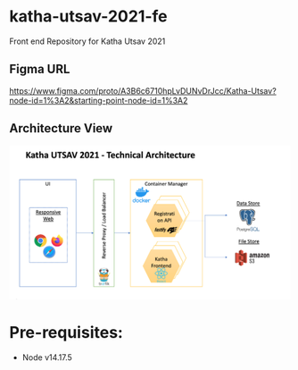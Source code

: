 # katha-utsav-2021-fe
Front end Repository for Katha Utsav 2021

## Figma URL
https://www.figma.com/proto/A3B6c6710hpLvDUNvDrJcc/Katha-Utsav?node-id=1%3A2&starting-point-node-id=1%3A2

## Architecture View
![Architecture Diagram](./Katha_Utsav_Architecture.png)

# Pre-requisites:
  *  Node v14.17.5

